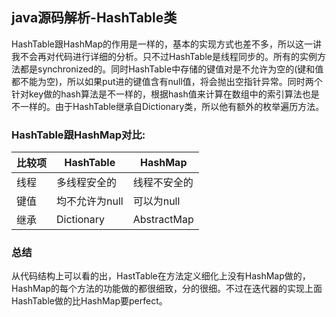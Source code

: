 ## java源码解析-HashTable类

HashTable跟HashMap的作用是一样的，基本的实现方式也差不多，所以这一讲我不会再对代码进行详细的分析。只不过HashTable是线程同步的。所有的实例方法都是synchronized的。同时HashTable中存储的键值对是不允许为空的(键和值都不能为空)，所以如果put进的键值含有null值，将会抛出空指针异常。同时两个针对key做的hash算法是不一样的，根据hash值来计算在数组中的索引算法也是不一样的。由于HashTable继承自Dictionary类，所以他有额外的枚举遍历方法。

### HashTable跟HashMap对比:
| 比较项  | HashTable  | HashMap     |
| ---- | ---------- | ----------- |
| 线程   | 多线程安全的     | 线程不安全的      |
| 键值   | 均不允许为null  | 可以为null     |
| 继承   | Dictionary | AbstractMap |

### 总结
从代码结构上可以看的出，HastTable在方法定义细化上没有HashMap做的，HashMap的每个方法的功能做的都很细致，分的很细。不过在迭代器的实现上面HashTable做的比HashMap要perfect。